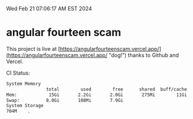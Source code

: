 Wed Feb 21 07:06:17 AM EST 2024

# angular fourteen scam


This project is live at [https://angularfourteenscam.vercel.app/](https://angularfourteenscam.vercel.app/ "dog!") thanks to Github and Vercel.

CI Status: 

```bash
System Memory
               total        used        free      shared  buff/cache   available
Mem:            15Gi       2.2Gi       2.0Gi       275Mi        11Gi        13Gi
Swap:          8.0Gi       108Mi       7.9Gi
System Storage
704M	.
